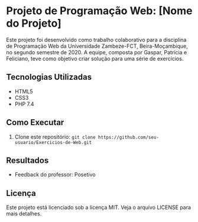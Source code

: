 # Projeto de Programação Web: [Nome do Projeto]

Este projeto foi desenvolvido como trabalho colaborativo para a disciplina de Programação Web da Universidade Zambeze-FCT, Beira-Moçambique, no segundo semestre de 2020. A equipe, composta por Gaspar, Patrícia e Feliciano, teve como objetivo criar solução para uma série de exercícios.

## Tecnologias Utilizadas
* HTML5
* CSS3
* PHP 7.4

## Como Executar
1. Clone este repositório: `git clone https://github.com/seu-usuario/Exercicios-de-Web.git`

## Resultados
* Feedback do professor: Posetivo

## Licença
Este projeto está licenciado sob a licença MIT. Veja o arquivo LICENSE para mais detalhes.
